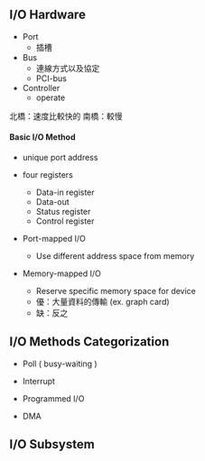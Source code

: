 ## I/O Hardware
+ Port 
	+ 插槽
+ Bus
	+ 連線方式以及協定
	+ PCI-bus
+ Controller 
	+ operate


北橋：速度比較快的
南橋：較慢

#### Basic I/O Method
+ unique port address
+ four registers
	+ Data-in register
	+ Data-out
	+ Status register
	+ Control register

+ Port-mapped I/O
	+ Use different address space from memory
+ Memory-mapped I/O
	+ Reserve specific memory space for device
	+ 優：大量資料的傳輸 (ex. graph card)
	+ 缺：反之

## I/O Methods Categorization

+ Poll ( busy-waiting )
+ Interrupt

+ Programmed I/O
+ DMA

## I/O Subsystem
